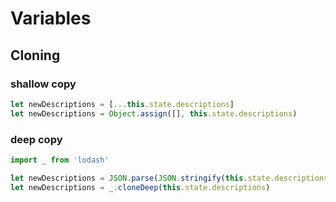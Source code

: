 # Variables

## Cloning

### shallow copy
```js
let newDescriptions = [...this.state.descriptions]
let newDescriptions = Object.assign([], this.state.descriptions)
```

### deep copy
```js
import _ from 'lodash'

let newDescriptions = JSON.parse(JSON.stringify(this.state.descriptions))
let newDescriptions = _.cloneDeep(this.state.descriptions)
```

